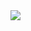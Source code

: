<img src="https://user-images.githubusercontent.com/83510798/154964857-0731482b-7fc5-4633-9305-2871096e4edc.png">
